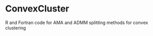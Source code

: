 ConvexCluster
=============

R and Fortran code for AMA and ADMM splitting methods for convex clustering